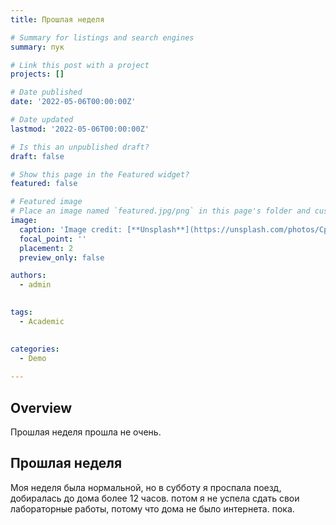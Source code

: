 ```yaml
---
title: Прошлая неделя

# Summary for listings and search engines
summary: пук

# Link this post with a project
projects: []

# Date published
date: '2022-05-06T00:00:00Z'

# Date updated
lastmod: '2022-05-06T00:00:00Z'

# Is this an unpublished draft?
draft: false

# Show this page in the Featured widget?
featured: false

# Featured image
# Place an image named `featured.jpg/png` in this page's folder and customize its options here.
image:
  caption: 'Image credit: [**Unsplash**](https://unsplash.com/photos/CpkOjOcXdUY)'
  focal_point: ''
  placement: 2
  preview_only: false

authors:
  - admin
  

tags:
  - Academic
 

categories:
  - Demo
  
---
```


## Overview
Прошлая неделя прошла не очень.


## Прошлая неделя
Моя неделя была нормальной, но в субботу я проспала поезд, добиралась до дома более 12 часов. потом я не успела сдать свои лабораторные работы, потому что дома не было интернета. пока.
